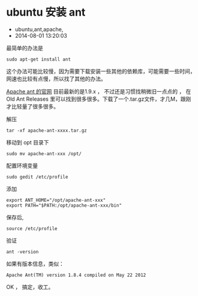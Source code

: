 # ubuntu 安装 ant
- ubuntu,ant,apache,
- 2014-08-01 13:20:03


最简单的办法是

    sudo apt-get install ant

这个办法可能比较慢，因为需要下载安装一些其他的依赖库，可能需要一些时间，网速也比较有点慢，所以找了其他的办法。

[Apache ant 的官网](http://ant.apache.org/bindownload.cgi) 目前最新的是1.9.x ， 不过还是习惯找稍微旧一点点的 ， 在 Old Ant Releases 里可以找到很多很多。下载了一个.tar.gz文件，才几M，跟刚才比轻量了很多很多。

解压

    tar -xf apache-ant-xxxx.tar.gz

移动到 opt 目录下 

    sudo mv apache-ant-xxx /opt/

配置环境变量

    sudo gedit /etc/profile

添加
    
    export ANT_HOME="/opt/apache-ant-xxx"
    export PATH="$PATH:/opt/apache-ant-xxx/bin"

保存后, 

    source /etc/profile

验证

    ant -version

如果有版本信息，类似：

    Apache Ant(TM) version 1.8.4 compiled on May 22 2012

OK ， 搞定，收工。